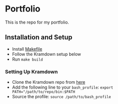 # Portfolio

This is the repo for my portfolio.

## Installation and Setup

- Install [Makefile](https://www.gnu.org/software/make/manual/make.html)
- Follow the Kramdown setup below
- Run `make build`

### Setting Up Kramdown

- Clone the Kramdown repo from [here](https://github.com/gettalong/kramdown)
- Add the following line to your `bash_profile`: `export PATH="/path/to/repo/bin:$PATH`
- Source the profile: `source /path/to/bash_profile`

